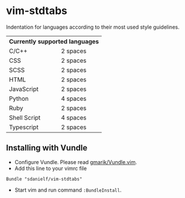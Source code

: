 vim-stdtabs
===========

Indentation for languages according to their most used style guidelines.

<table>
<tr><th colspan=2>Currently supported languages</th></tr>
<tr><td>C/C++</td><td>2 spaces</td></tr>
<tr><td>CSS</td><td>2 spaces</td></tr>
<tr><td>SCSS</td><td>2 spaces</td></tr>
<tr><td>HTML</td><td>2 spaces</td></tr>
<tr><td>JavaScript</td><td>2 spaces</td></tr>
<tr><td>Python</td><td>4 spaces</td></tr>
<tr><td>Ruby</td><td>2 spaces</td></tr>
<tr><td>Shell Script</td><td>4 spaces</td></tr>
<tr><td>Typescript</td><td>2 spaces</td></tr>
</table>

Installing with Vundle
----------------------

* Configure Vundle. Please read [gmarik/Vundle.vim](https://github.com/gmarik/Vundle.vim#quick-start).
* Add this line to your vimrc file
```viml
Bundle "sdanielf/vim-stdtabs"
```
* Start vim and run command ``:BundleInstall``.
